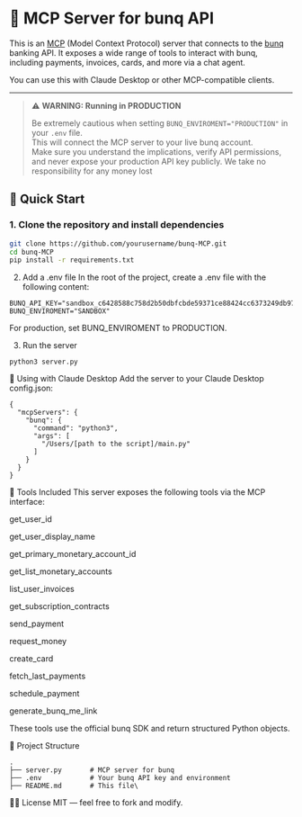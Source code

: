 # 🧠 MCP Server for bunq API

This is an [MCP]([https://github.com/latentspace/mcp](https://docs.anthropic.com/en/docs/agents-and-tools/mcp)) (Model Context Protocol) server that connects to the [bunq](https://www.bunq.com) banking API. It exposes a wide range of tools to interact with bunq, including payments, invoices, cards, and more via a chat agent. 

You can use this with Claude Desktop or other MCP-compatible clients.

---
> ⚠️ **WARNING: Running in PRODUCTION**
>
> Be extremely cautious when setting `BUNQ_ENVIROMENT="PRODUCTION"` in your `.env` file.  
> This will connect the MCP server to your live bunq account.  
> Make sure you understand the implications, verify API permissions, and never expose your production API key publicly.
> We take no responsibility for any money lost



## 🚀 Quick Start

### 1. Clone the repository and install dependencies

```bash
git clone https://github.com/yourusername/bunq-MCP.git
cd bunq-MCP
pip install -r requirements.txt
```
2. Add a .env file
In the root of the project, create a .env file with the following content:

```
BUNQ_API_KEY="sandbox_c6428588c758d2b50dbfcbde59371ce88424cc6373249db97d25f7cf"
BUNQ_ENVIROMENT="SANDBOX"
```
For production, set BUNQ_ENVIROMENT to PRODUCTION.

3. Run the server
```
python3 server.py
```
🧠 Using with Claude Desktop
Add the server to your Claude Desktop config.json:

```
{
  "mcpServers": {
    "bunq": {
      "command": "python3",
      "args": [
        "/Users/[path to the script]/main.py"
      ]
    }
  }
}
```


🔧 Tools Included
This server exposes the following tools via the MCP interface:

get_user_id

get_user_display_name

get_primary_monetary_account_id

get_list_monetary_accounts

list_user_invoices

get_subscription_contracts

send_payment

request_money

create_card

fetch_last_payments

schedule_payment

generate_bunq_me_link

These tools use the official bunq SDK and return structured Python objects.


📁 Project Structure
```
.
├── server.py       # MCP server for bunq
├── .env            # Your bunq API key and environment
├── README.md       # This file\
```

🧑‍💻 License
MIT — feel free to fork and modify.

